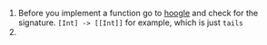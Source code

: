 1. Before you implement a function go to [hoogle](https://hoogle.haskell.org/) and check for the signature. `[Int] -> [[Int]]` for example, which is just `tails`
2. 